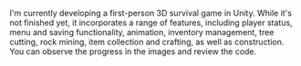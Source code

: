 I'm currently developing a first-person 3D survival game in Unity.
While it's not finished yet, it incorporates a range of features, including player status, menu and saving functionality, animation, inventory management, tree cutting, rock mining, item collection and crafting, as well as construction.
You can observe the progress in the images and review the code.
